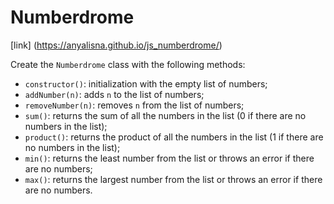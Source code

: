 # Numberdrome

[link] (https://anyalisna.github.io/js_numberdrome/)

Create the `Numberdrome` class with the following methods:

- `constructor()`: initialization with the empty list of numbers;
- `addNumber(n)`: adds `n` to the list of numbers;
- `removeNumber(n)`: removes `n` from the list of numbers;
- `sum()`: returns the sum of all the numbers in the list (0 if there are no numbers in the list);
- `product()`: returns the product of all the numbers in the list (1 if there are no numbers in the list);
- `min()`: returns the least number from the list or throws an error if there are no numbers;
- `max()`: returns the largest number from the list or throws an error if there are no numbers.
